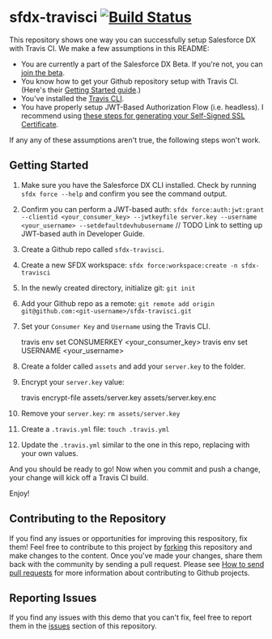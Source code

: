 # sfdx-travisci [![Build Status](https://travis-ci.org/forcedotcom/sfdx-travisci.svg?branch=master)](https://travis-ci.org/forcedotcom/sfdx-travisci)

This repository shows one way you can successfully setup Salesforce DX with Travis CI. We make a few assumptions in this README:

- You are currently a part of the Salesforce DX Beta. If you're not, you can [join the beta](https://staging.developer.salesforce.com/promotions/orgs/dx-signup).
- You know how to get your Github repository setup with Travis CI. (Here's their [Getting Started guide](https://docs.travis-ci.com/user/getting-started/).)
- You've installed the [Travis CLI](https://github.com/travis-ci/travis.rb#installation). 
- You have properly setup JWT-Based Authorization Flow (i.e. headless). I recommend using [these steps for generating your Self-Signed SSL Certificate](https://devcenter.heroku.com/articles/ssl-certificate-self). 

If any any of these assumptions aren't true, the following steps won't work.

## Getting Started

1) Make sure you have the Salesforce DX CLI installed. Check by running `sfdx force --help` and confirm you see the command output.

2) Confirm you can perform a JWT-based auth: `sfdx force:auth:jwt:grant --clientid <your_consumer_key> --jwtkeyfile server.key --username <your_username> --setdefaultdevhubusername`
// TODO Link to setting up JWT-based auth in Developer Guide.

3) Create a Github repo called `sfdx-travisci`.

4) Create a new SFDX workspace: `sfdx force:workspace:create -n sfdx-travisci`

5) In the newly created directory, initialize git: `git init`

6) Add your Github repo as a remote: `git remote add origin git@github.com:<git-username>/sfdx-travisci.git`

7) Set your `Consumer Key` and `Username` using the Travis CLI.

    travis env set CONSUMERKEY <your_consumer_key>
    travis env set USERNAME <your_username>

8) Create a folder called `assets` and add your `server.key` to the folder.

9) Encrypt your `server.key` value:

    travis encrypt-file assets/server.key assets/server.key.enc

10) Remove your `server.key`: `rm assets/server.key`

11) Create a `.travis.yml` file: `touch .travis.yml`

12) Update the `.travis.yml` similar to the one in this repo, replacing with your own values.

And you should be ready to go! Now when you commit and push a change, your change will kick off a Travis CI build.

Enjoy!

## Contributing to the Repository ###

If you find any issues or opportunities for improving this respository, fix them!  Feel free to contribute to this project by [forking](http://help.github.com/fork-a-repo/) this repository and make changes to the content.  Once you've made your changes, share them back with the community by sending a pull request. Please see [How to send pull requests](http://help.github.com/send-pull-requests/) for more information about contributing to Github projects.

## Reporting Issues ###

If you find any issues with this demo that you can't fix, feel free to report them in the [issues](https://github.com/wadewegner/sfdx-travisci/issues) section of this repository.
